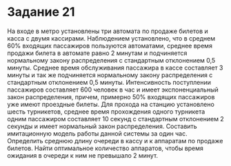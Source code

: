 # Задание 21
На входе в метро установлены три автомата по продаже билетов и касса с двумя кассирами. Наблюдением установлено, что в среднем 60% входящих пассажиров пользуются автоматами, среднее время продажи билета в автомате равно 2 минутам и подчиняется нормальному закону распределения с стандартным отклонением 0,5 минуты. Среднее время обслуживания пассажира в кассе составляет 3 минуты и так же подчиняется нормальному закону распределения с стандартным отклонением 0,5 минуты. Интенсивность поступлении пассажиров составляет 600 человек в час и имеет экспоненциальный закон распределения, причем, примерно 50% входящих пассажиров уже имеют проездные билеты. Для прохода на станцию установлено шесть турникетов, среднее время прохождения одного турникета одним пассажиром составляет 10 секунд с стандартным отклонением 2 секунды и имеет нормальный закон распределения. Составить имитационную модель работы данной системы за один час. Определить среднюю длину очереди в кассу и к аппаратам по продаже билетов. Найти оптимальное количество аппаратов, чтобы время ожидания в очереди к ним не превышало 2 минут.
